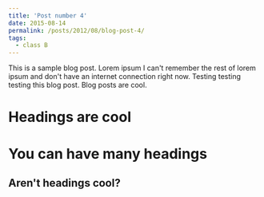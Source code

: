 ```yaml
---
title: 'Post number 4'
date: 2015-08-14
permalink: /posts/2012/08/blog-post-4/
tags:
  - class B
---
```


This is a sample blog post. Lorem ipsum I can't remember the rest of lorem ipsum and don't have an internet connection right now. Testing testing testing this blog post. Blog posts are cool.

Headings are cool
======

You can have many headings
======

Aren't headings cool?
------